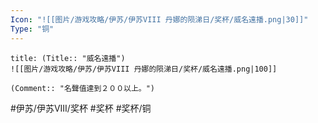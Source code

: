 ```yaml
---
Icon: "![[图片/游戏攻略/伊苏/伊苏VIII 丹娜的陨涕日/奖杯/威名遠播.png|30]]"
Type: "铜"
---
```

```ad-common-bronze-trophy
title: (Title:: "威名遠播")
![[图片/游戏攻略/伊苏/伊苏VIII 丹娜的陨涕日/奖杯/威名遠播.png|100]]

(Comment:: "名聲值達到２００以上。")
```

#伊苏/伊苏VIII/奖杯 #奖杯 #奖杯/铜
